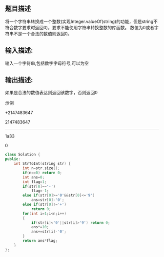 
## 题目描述
将一个字符串转换成一个整数(实现Integer.valueOf(string)的功能，但是string不符合数字要求时返回0)，要求不能使用字符串转换整数的库函数。 数值为0或者字符串不是一个合法的数值则返回0。
## 输入描述:
输入一个字符串,包括数字字母符号,可以为空
## 输出描述:
如果是合法的数值表达则返回该数字，否则返回0

示例

+2147483647


2147483647

---

1a33

0

```c++
class Solution {
public:
    int StrToInt(string str) {
        int n=str.size();
        if(n==0) return 0;
        int ans=0;
        int flag=1;
        if(str[0]=='-')
            flag=-1;
        else if(str[0]>='0'&&str[0]<='9')
            ans=str[0]-'0';
        else if(str[0]!='+')
            return 0;
        for(int i=1;i<n;i++)
        {
            if(str[i]<'0'||str[i]>'9') return 0;
            ans*=10;
            ans+=str[i]-'0';
        }
        return ans*flag;
    }
};
```